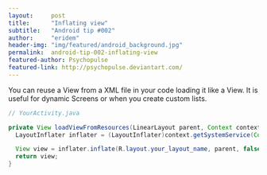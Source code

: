 ```yaml
---
layout:     post
title:      "Inflating view"
subtitle:   "Android tip #002"
author:     "eridem"
header-img: "img/featured/android_background.jpg"
permalink:  android-tip-002-inflating-view
featured-author: Psychopulse
featured-link: http://psychopulse.deviantart.com/
---
```


You can reuse a View from a XML file in your code loading it like a View. It is useful for dynamic Screens or when you create custom lists.

```java
// YourActivity.java

private View loadViewFromResources(LinearLayout parent, Context context) {
  LayoutInflater inflater = (LayoutInflater)context.getSystemService(Context.LAYOUT_INFLATER_SERVICE);

  View view = inflater.inflate(R.layout.your_layout_name, parent, false);
  return view;
}
```